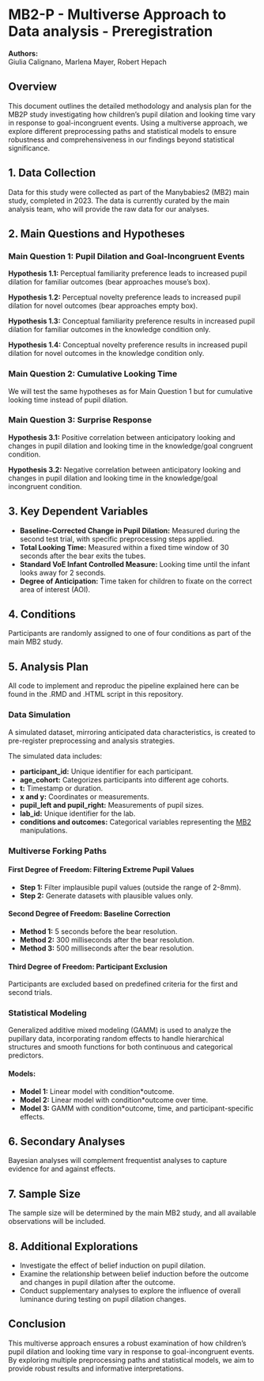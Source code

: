 # MB2-P - Multiverse Approach to Data analysis - Preregistration

**Authors:**  
Giulia Calignano, Marlena Mayer, Robert Hepach

## Overview

This document outlines the detailed methodology and analysis plan for the MB2P study investigating how children’s pupil dilation and looking time vary in response to goal-incongruent events. 
Using a multiverse approach, we explore different preprocessing paths and statistical models to ensure robustness and comprehensiveness in our findings beyond statistical significance.

## 1. Data Collection

Data for this study were collected as part of the Manybabies2 (MB2) main study, completed in 2023. 
The data is currently curated by the main analysis team, who will provide the raw data for our analyses.

## 2. Main Questions and Hypotheses

### Main Question 1: Pupil Dilation and Goal-Incongruent Events

**Hypothesis 1.1:** Perceptual familiarity preference leads to increased pupil dilation for familiar outcomes (bear approaches mouse’s box).

**Hypothesis 1.2:** Perceptual novelty preference leads to increased pupil dilation for novel outcomes (bear approaches empty box).

**Hypothesis 1.3:** Conceptual familiarity preference results in increased pupil dilation for familiar outcomes in the knowledge condition only.

**Hypothesis 1.4:** Conceptual novelty preference results in increased pupil dilation for novel outcomes in the knowledge condition only.

### Main Question 2: Cumulative Looking Time

We will test the same hypotheses as for Main Question 1 but for cumulative looking time instead of pupil dilation.

### Main Question 3: Surprise Response

**Hypothesis 3.1:** Positive correlation between anticipatory looking and changes in pupil dilation and looking time in the knowledge/goal congruent condition.

**Hypothesis 3.2:** Negative correlation between anticipatory looking and changes in pupil dilation and looking time in the knowledge/goal incongruent condition.

## 3. Key Dependent Variables

- **Baseline-Corrected Change in Pupil Dilation:** Measured during the second test trial, with specific preprocessing steps applied.
- **Total Looking Time:** Measured within a fixed time window of 30 seconds after the bear exits the tubes.
- **Standard VoE Infant Controlled Measure:** Looking time until the infant looks away for 2 seconds.
- **Degree of Anticipation:** Time taken for children to fixate on the correct area of interest (AOI).

## 4. Conditions

Participants are randomly assigned to one of four conditions as part of the main MB2 study.

## 5. Analysis Plan

All code to implement and reproduc the pipeline explained here can be found in the .RMD and .HTML script in this repository.

### Data Simulation

A simulated dataset, mirroring anticipated data characteristics, is created to pre-register preprocessing and analysis strategies. 

The simulated data includes:
- **participant_id:** Unique identifier for each participant.
- **age_cohort:** Categorizes participants into different age cohorts.
- **t:** Timestamp or duration.
- **x and y:** Coordinates or measurements.
- **pupil_left and pupil_right:** Measurements of pupil sizes.
- **lab_id:** Unique identifier for the lab.
- **conditions and outcomes:** Categorical variables representing the [MB2](https://manybabies.org/MB2/) manipulations.

### Multiverse Forking Paths

#### First Degree of Freedom: Filtering Extreme Pupil Values

- **Step 1:** Filter implausible pupil values (outside the range of 2-8mm).
- **Step 2:** Generate datasets with plausible values only.

#### Second Degree of Freedom: Baseline Correction

- **Method 1:** 5 seconds before the bear resolution.
- **Method 2:** 300 milliseconds after the bear resolution.
- **Method 3:** 500 milliseconds after the bear resolution.

#### Third Degree of Freedom: Participant Exclusion

Participants are excluded based on predefined criteria for the first and second trials.

### Statistical Modeling

Generalized additive mixed modeling (GAMM) is used to analyze the pupillary data, incorporating random effects to handle hierarchical structures and smooth functions for both continuous and categorical predictors.

#### Models:

- **Model 1:** Linear model with condition*outcome.
- **Model 2:** Linear model with condition*outcome over time.
- **Model 3:** GAMM with condition*outcome, time, and participant-specific effects.

## 6. Secondary Analyses

Bayesian analyses will complement frequentist analyses to capture evidence for and against effects.

## 7. Sample Size

The sample size will be determined by the main MB2 study, and all available observations will be included.

## 8. Additional Explorations

- Investigate the effect of belief induction on pupil dilation.
- Examine the relationship between belief induction before the outcome and changes in pupil dilation after the outcome.
- Conduct supplementary analyses to explore the influence of overall luminance during testing on pupil dilation changes.

## Conclusion

This multiverse approach ensures a robust examination of how children’s pupil dilation and looking time vary in response to goal-incongruent events. 
By exploring multiple preprocessing paths and statistical models, we aim to provide robust results and informative interpretations.
